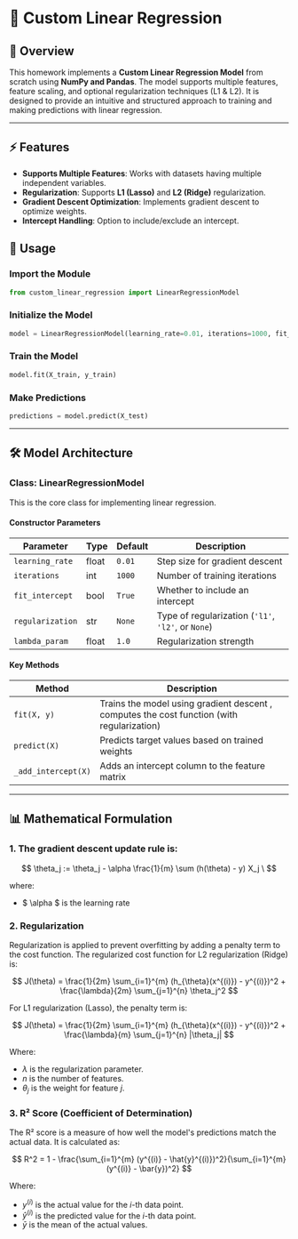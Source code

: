 # 📌 Custom Linear Regression

## 📖 Overview
This homework implements a **Custom Linear Regression Model** from scratch using **NumPy and Pandas**. The model supports multiple features, feature scaling, and optional regularization techniques (L1 & L2). It is designed to provide an intuitive and structured approach to training and making predictions with linear regression.

---

## ⚡ Features
- **Supports Multiple Features**: Works with datasets having multiple independent variables.
- **Regularization**: Supports **L1 (Lasso)** and **L2 (Ridge)** regularization.
- **Gradient Descent Optimization**: Implements gradient descent to optimize weights.
- **Intercept Handling**: Option to include/exclude an intercept.



## 🚀 Usage
### Import the Module
```python
from custom_linear_regression import LinearRegressionModel
```

### Initialize the Model
```python
model = LinearRegressionModel(learning_rate=0.01, iterations=1000, fit_intercept=True, regularization='l2', lambda_param=1.0)
```

### Train the Model
```python
model.fit(X_train, y_train)
```

### Make Predictions
```python
predictions = model.predict(X_test)
```

---

## 🛠️ Model Architecture
### **Class: LinearRegressionModel**
This is the core class for implementing linear regression.

#### **Constructor Parameters**
| Parameter | Type | Default | Description |
|-----------|------|---------|-------------|
| `learning_rate` | float | `0.01` | Step size for gradient descent |
| `iterations` | int | `1000` | Number of training iterations |
| `fit_intercept` | bool | `True` | Whether to include an intercept |
| `regularization` | str | `None` | Type of regularization (`'l1'`, `'l2'`, or `None`) |
| `lambda_param` | float | `1.0` | Regularization strength |

#### **Key Methods**
| Method | Description |
|--------|-------------|
| `fit(X, y)` | Trains the model using gradient descent , computes the cost function (with regularization)|
| `predict(X)` | Predicts target values based on trained weights |
| `_add_intercept(X)` | Adds an intercept column to the feature matrix |

---

## 📊 Mathematical Formulation

### 1. The **gradient descent update rule** is:

$$
\theta_j := \theta_j - \alpha \frac{1}{m} \sum (h(\theta) - y) X_j
\
$$

where:
- $ \alpha $ is the learning rate

### 2. **Regularization**

Regularization is applied to prevent overfitting by adding a penalty term to the cost function. The regularized cost function for L2 regularization (Ridge) is:

$$
J(\theta) = \frac{1}{2m} \sum_{i=1}^{m} (h_{\theta}(x^{(i)}) - y^{(i)})^2 + \frac{\lambda}{2m} \sum_{j=1}^{n} \theta_j^2
$$

For L1 regularization (Lasso), the penalty term is:

$$
J(\theta) = \frac{1}{2m} \sum_{i=1}^{m} (h_{\theta}(x^{(i)}) - y^{(i)})^2 + \frac{\lambda}{m} \sum_{j=1}^{n} |\theta_j|
$$

Where:
- $\lambda$ is the regularization parameter.
- $n$ is the number of features.
- $\theta_j$ is the weight for feature $j$.

### 3. **R² Score (Coefficient of Determination)**

The R² score is a measure of how well the model's predictions match the actual data. It is calculated as:

$$
R^2 = 1 - \frac{\sum_{i=1}^{m} (y^{(i)} - \hat{y}^{(i)})^2}{\sum_{i=1}^{m} (y^{(i)} - \bar{y})^2}
$$

Where:
- $y^{(i)}$ is the actual value for the $i$-th data point.
- $\hat{y}^{(i)}$ is the predicted value for the $i$-th data point.
- $\bar{y}$ is the mean of the actual values.


